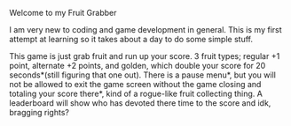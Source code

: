 Welcome to my Fruit Grabber

I am very new to coding and game development in general. This is my first attempt at learning so it takes
about a day to do some simple stuff. 

This game is just grab fruit and run up your score. 3 fruit types; regular +1 point, alternate +2 points, and
golden, which double your score for 20 seconds*(still figuring that one out). There is a pause menu*, but you
will not be allowed to exit the game screen without the game closing and totaling your score there*, kind of a
rogue-like fruit collecting thing. A leaderboard will show who has devoted there time to the score and idk, 
bragging rights?
